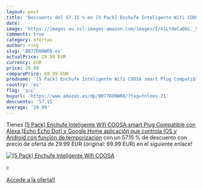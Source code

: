 ```yaml
---
layout: post
title: 'Descuento del 57.15 % en [5 Pack] Enchufe Inteligente Wifi COOSA '
date: 
image: 'https://images-eu.ssl-images-amazon.com/images/I/41LYdeCaDbL._SL200_.jpg'
comments: true
category: ofertas
author: ring
slug: 'B077D8NWR8-es'
actualPrice: 29.99 EUR
currency: EUR
price: 29.99
comparePrice: 69.99 EUR
prodname: '[5 Pack] Enchufe Inteligente Wifi COOSA smart Plug Compatible con Alexa [Echo  Echo Dot] y Google Home  aplicación que controla IOS y Android con función de temporización'
country: 'es'
flag: '🇪🇸'
buyurl: 'https://www.amazon.es/dp/B077D8NWR8/?tag=tolees-21'
descuento: '57.15'
average: '29.99'
---
```


Tienes [[5 Pack] Enchufe Inteligente Wifi COOSA smart Plug Compatible con Alexa [Echo  Echo Dot] y Google Home  aplicación que controla IOS y Android con función de temporización](https://www.amazon.es/dp/B077D8NWR8/?tag=tolees-21) con un 57.15 % de descuento con precio de oferta de 29.99 EUR (original: 69.99 EUR) en el siguiente enlace!

[![[5 Pack] Enchufe Inteligente Wifi COOSA ](https://images-eu.ssl-images-amazon.com/images/I/41LYdeCaDbL._SL200_.jpg)](https://www.amazon.es/dp/B077D8NWR8/?tag=tolees-21)

ℹ️:


[Accede a la oferta!!](https://www.amazon.es/dp/B077D8NWR8/?tag=tolees-21)
